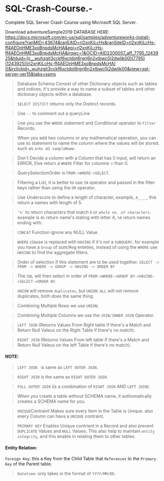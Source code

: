 # SQL-Crash-Course.-
Complete SQL Server Crash Course using Microsoft SQL Server. 

Download adventureSample2019  DATABASE HERE:  https://docs.microsoft.com/en-us/sql/samples/adventureworks-install-configure?ranMID=43674&ranEAID=rl2xnKiLcHs&ranSiteID=rl2xnKiLcHs-ff4AEOnHME3xoBnpdsMcHA&epi=rl2xnKiLcHs-ff4AEOnHME3xoBnpdsMcHA&irgwc=1&OCID=AID2200057_aff_7795_1243925&tduid=(ir__wuhzgjt3cckf6xctdot6rgrj6n2xtbwc0j2dwlik00)(7795)(1243925)(rl2xnKiLcHs-ff4AEOnHME3xoBnpdsMcHA)()&irclickid=_wuhzgjt3cckf6xctdot6rgrj6n2xtbwc0j2dwlik00&view=sql-server-ver15&tabs=ssms

 
> Database Schema Consist of other Dictionary objects such as tables and indices, it's provide a way to name a subset of tables and other dictionary objects within a database. 

> `SELECT DISTICT` returns only the Distinct records.

> Use `--` to comment out a queryLine 

> Use you use the `WHERE` statement and Conditional operator to `Filter` Records.

> When you add two columns or any mathematical operation, you can use `AS` statement to name the column where the values will be stored. such as `a+bc AS sampleName`.

> Don't Devide a column with a Column that has 0 input, will return an ERROR, Else return a `WHERE` Filter for columne > than 0. 

> QuerySelectionOrder is `FROM->WHERE->SELECT`.

> Filtering a List, it is better to use `IN` operator and passed in the filter keys rather than using the `OR` operator. 

> Use Underscore to define a length of character, example, `A____`, this return a names with length of 5. 

> `'%'` to return characters that match `0` or `whole no. of characters`. example is `A%` return name's stating with letter A, `%A` return names ending with.

> `CONCAT` Function ignore any NULL Value.

> `WHERE` clause is replaced with `HAVING` if it's not a `SUBQUERY`. for example you have a `Group` of sum/Avg enteties, instead of using the `WHERE` use `HAVING` to find the aggregate filters. 

> Order of selection if this statement are to be used together.  `SELECT -> FROM -> WHERE -> GROUP -> HAVING -> ORDER BY`

> The `SQL` will then select in order of `FROM->WHERE->GROUP BY->HAVING->SELECT->ORDER BY`.

> `UNION` will remove `duplicates`, but `UNION ALL` will not remove duplicates, both does the same thing.


> Combining Multiple Rows we use `UNION`;

> Combining Multiple Columns we use the `JOIN/INNER JOIN` Operator. 

> `LEFT JOIN` (Returns Values From Right table if there's a Match and Return Null Valeus on the Right Table if there's no match).

> `RIGHT JOIN` (Returns Values From left table if there's a Match and Return Null Valeus on the left Table if there's no match).

#### NOTE:
> `LEFT JOIN ` is same as `LEFT OUTER JOIN`.

>`RIGHT JOIN` is the same as `RIGHT OUTER JOIN`.

> `FULL OUTER JOIN` (is a combination of `RIGHT JOIN` AND `LEFT JOIN`).

> When you create a table without SCHEMA name, it authomatically creates a SCHEMA name for you. 

> `UNIQUE`Contraint Makes sure every Item in the Table is Unique. also every Column can hava  a `UNIQUE` contraint. 

> `PRIMARY KEY` Enables Unique contriant in a Record and also prevent `DUPLICATE` Values and `NULL` Values. This also help to maintain `entity integrity`, and this enable in relating them to other tables.

#### Entity Relation:

`Foreign Key`: this a Key from the Child Table that `References` to the `Primary Key` of the Parent table. 

> `Datetime`: only takes in the format of `YYYY/MM/DD`.



